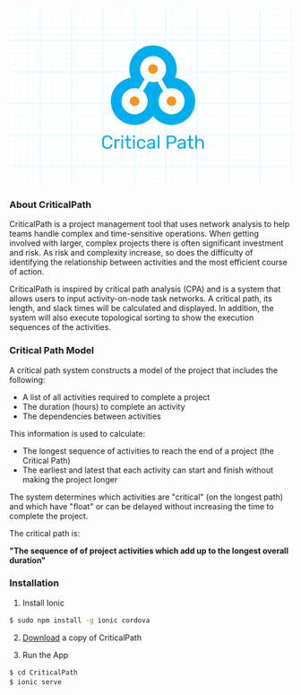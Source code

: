 ![logo](logo2.PNG)

### About CriticalPath

CriticalPath is a project management tool that uses network analysis to help teams handle complex and time-sensitive operations. When getting involved with larger, complex projects there is often significant investment and risk. As risk and complexity increase, so does the difficulty of identifying the relationship between activities and the most efficient course of action. 

CriticalPath is inspired by critical path analysis (CPA) and is a system that allows users to input activity-on-node task networks. A critical path, its length, and slack times will be calculated and displayed. In addition, the system will also execute topological sorting to show the execution sequences of the activities.
 
 ### Critical Path Model
 
 A critical path system constructs a model of the project that includes the following:
 
* A list of all activities required to complete a project
* The duration (hours) to complete an activity
* The dependencies between activities

This information is used to calculate:

* The longest sequence of activities to reach the end of a project (the Critical Path)
* The earliest and latest that each activity can start and finish without making the project longer

The system determines which activities are "critical" (on the longest path) and which have "float" or can be delayed without increasing the time to complete the project. 

The critical path is:

**"The sequence of of project activities which add up to the longest overall duration"**

### Installation

1. Install Ionic

```bash
$ sudo npm install -g ionic cordova
```

2. [Download](https://github.com/Team-Rambutan/CriticalPath) a copy of CriticalPath 

3. Run the App

```bash
$ cd CriticalPath
$ ionic serve
```
